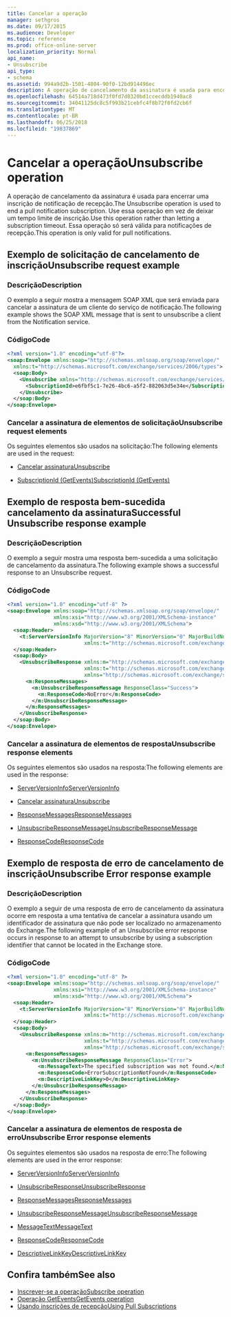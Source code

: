 ```yaml
---
title: Cancelar a operação
manager: sethgros
ms.date: 09/17/2015
ms.audience: Developer
ms.topic: reference
ms.prod: office-online-server
localization_priority: Normal
api_name:
- Unsubscribe
api_type:
- schema
ms.assetid: 994a9d2b-1501-4804-90f0-12bd914496ec
description: A operação de cancelamento da assinatura é usada para encerrar uma inscrição de notificação de recepção. Use essa operação em vez de deixar um tempo limite de inscrição. Essa operação só será válida para notificações de recepção.
ms.openlocfilehash: 64514a718d473f0fd7d0320bd1ccecddb1940ac8
ms.sourcegitcommit: 34041125dc8c5f993b21cebfc4f8b72f0fd2cb6f
ms.translationtype: MT
ms.contentlocale: pt-BR
ms.lasthandoff: 06/25/2018
ms.locfileid: "19837869"
---
```

# <a name="unsubscribe-operation"></a><span data-ttu-id="8e285-105">Cancelar a operação</span><span class="sxs-lookup"><span data-stu-id="8e285-105">Unsubscribe operation</span></span>

<span data-ttu-id="8e285-106">A operação de cancelamento da assinatura é usada para encerrar uma inscrição de notificação de recepção.</span><span class="sxs-lookup"><span data-stu-id="8e285-106">The Unsubscribe operation is used to end a pull notification subscription.</span></span> <span data-ttu-id="8e285-107">Use essa operação em vez de deixar um tempo limite de inscrição.</span><span class="sxs-lookup"><span data-stu-id="8e285-107">Use this operation rather than letting a subscription timeout.</span></span> <span data-ttu-id="8e285-108">Essa operação só será válida para notificações de recepção.</span><span class="sxs-lookup"><span data-stu-id="8e285-108">This operation is only valid for pull notifications.</span></span>
  
## <a name="unsubscribe-request-example"></a><span data-ttu-id="8e285-109">Exemplo de solicitação de cancelamento de inscrição</span><span class="sxs-lookup"><span data-stu-id="8e285-109">Unsubscribe request example</span></span>

### <a name="description"></a><span data-ttu-id="8e285-110">Descrição</span><span class="sxs-lookup"><span data-stu-id="8e285-110">Description</span></span>

<span data-ttu-id="8e285-111">O exemplo a seguir mostra a mensagem SOAP XML que será enviada para cancelar a assinatura de um cliente do serviço de notificação.</span><span class="sxs-lookup"><span data-stu-id="8e285-111">The following example shows the SOAP XML message that is sent to unsubscribe a client from the Notification service.</span></span>
  
### <a name="code"></a><span data-ttu-id="8e285-112">Código</span><span class="sxs-lookup"><span data-stu-id="8e285-112">Code</span></span>

```XML
<?xml version="1.0" encoding="utf-8"?>
<soap:Envelope xmlns:soap="http://schemas.xmlsoap.org/soap/envelope/"
  xmlns:t="http://schemas.microsoft.com/exchange/services/2006/types">
  <soap:Body>
    <Unsubscribe xmlns="http://schemas.microsoft.com/exchange/services/2006/messages">
      <SubscriptionId>e6fbf5c1-7e26-4bc6-a5f2-882063d5e34e</SubscriptionId>  
    </Unsubscribe>
  </soap:Body>
</soap:Envelope>
```

### <a name="unsubscribe-request-elements"></a><span data-ttu-id="8e285-113">Cancelar a assinatura de elementos de solicitação</span><span class="sxs-lookup"><span data-stu-id="8e285-113">Unsubscribe request elements</span></span>

<span data-ttu-id="8e285-114">Os seguintes elementos são usados na solicitação:</span><span class="sxs-lookup"><span data-stu-id="8e285-114">The following elements are used in the request:</span></span>
  
- [<span data-ttu-id="8e285-115">Cancelar assinatura</span><span class="sxs-lookup"><span data-stu-id="8e285-115">Unsubscribe</span></span>](unsubscribe.md)
    
- [<span data-ttu-id="8e285-116">SubscriptionId (GetEvents)</span><span class="sxs-lookup"><span data-stu-id="8e285-116">SubscriptionId (GetEvents)</span></span>](subscriptionid-getevents.md)
    
## <a name="successful-unsubscribe-response-example"></a><span data-ttu-id="8e285-117">Exemplo de resposta bem-sucedida cancelamento da assinatura</span><span class="sxs-lookup"><span data-stu-id="8e285-117">Successful Unsubscribe response example</span></span>

### <a name="description"></a><span data-ttu-id="8e285-118">Descrição</span><span class="sxs-lookup"><span data-stu-id="8e285-118">Description</span></span>

<span data-ttu-id="8e285-119">O exemplo a seguir mostra uma resposta bem-sucedida a uma solicitação de cancelamento da assinatura.</span><span class="sxs-lookup"><span data-stu-id="8e285-119">The following example shows a successful response to an Unsubscribe request.</span></span>
  
### <a name="code"></a><span data-ttu-id="8e285-120">Código</span><span class="sxs-lookup"><span data-stu-id="8e285-120">Code</span></span>

```xml
<?xml version="1.0" encoding="utf-8" ?>
<soap:Envelope xmlns:soap="http://schemas.xmlsoap.org/soap/envelope/" 
               xmlns:xsi="http://www.w3.org/2001/XMLSchema-instance" 
               xmlns:xsd="http://www.w3.org/2001/XMLSchema">
  <soap:Header>
    <t:ServerVersionInfo MajorVersion="8" MinorVersion="0" MajorBuildNumber="628" MinorBuildNumber="0" 
                         xmlns:t="http://schemas.microsoft.com/exchange/services/2006/types" />
  </soap:Header>
  <soap:Body>
    <UnsubscribeResponse xmlns:m="http://schemas.microsoft.com/exchange/services/2006/messages" 
                         xmlns:t="http://schemas.microsoft.com/exchange/services/2006/types" 
                         xmlns="http://schemas.microsoft.com/exchange/services/2006/messages">
      <m:ResponseMessages>
        <m:UnsubscribeResponseMessage ResponseClass="Success">
          <m:ResponseCode>NoError</m:ResponseCode>
        </m:UnsubscribeResponseMessage>
      </m:ResponseMessages>
    </UnsubscribeResponse>
  </soap:Body>
</soap:Envelope>
```

### <a name="unsubscribe-response-elements"></a><span data-ttu-id="8e285-121">Cancelar a assinatura de elementos de resposta</span><span class="sxs-lookup"><span data-stu-id="8e285-121">Unsubscribe response elements</span></span>

<span data-ttu-id="8e285-122">Os seguintes elementos são usados na resposta:</span><span class="sxs-lookup"><span data-stu-id="8e285-122">The following elements are used in the response:</span></span>
  
- [<span data-ttu-id="8e285-123">ServerVersionInfo</span><span class="sxs-lookup"><span data-stu-id="8e285-123">ServerVersionInfo</span></span>](serverversioninfo.md)
    
- [<span data-ttu-id="8e285-124">Cancelar assinatura</span><span class="sxs-lookup"><span data-stu-id="8e285-124">Unsubscribe</span></span>](unsubscribe.md)
    
- [<span data-ttu-id="8e285-125">ResponseMessages</span><span class="sxs-lookup"><span data-stu-id="8e285-125">ResponseMessages</span></span>](responsemessages.md)
    
- [<span data-ttu-id="8e285-126">UnsubscribeResponseMessage</span><span class="sxs-lookup"><span data-stu-id="8e285-126">UnsubscribeResponseMessage</span></span>](unsubscriberesponsemessage.md)
    
- [<span data-ttu-id="8e285-127">ResponseCode</span><span class="sxs-lookup"><span data-stu-id="8e285-127">ResponseCode</span></span>](responsecode.md)
    
## <a name="unsubscribe-error-response-example"></a><span data-ttu-id="8e285-128">Exemplo de resposta de erro de cancelamento de inscrição</span><span class="sxs-lookup"><span data-stu-id="8e285-128">Unsubscribe Error response example</span></span>

### <a name="description"></a><span data-ttu-id="8e285-129">Descrição</span><span class="sxs-lookup"><span data-stu-id="8e285-129">Description</span></span>

<span data-ttu-id="8e285-130">O exemplo a seguir de uma resposta de erro de cancelamento da assinatura ocorre em resposta a uma tentativa de cancelar a assinatura usando um identificador de assinatura que não pode ser localizado no armazenamento do Exchange.</span><span class="sxs-lookup"><span data-stu-id="8e285-130">The following example of an Unsubscribe error response occurs in response to an attempt to unsubscribe by using a subscription identifier that cannot be located in the Exchange store.</span></span>
  
### <a name="code"></a><span data-ttu-id="8e285-131">Código</span><span class="sxs-lookup"><span data-stu-id="8e285-131">Code</span></span>

```XML
<?xml version="1.0" encoding="utf-8" ?>
<soap:Envelope xmlns:soap="http://schemas.xmlsoap.org/soap/envelope/" 
               xmlns:xsi="http://www.w3.org/2001/XMLSchema-instance" 
               xmlns:xsd="http://www.w3.org/2001/XMLSchema">
  <soap:Header>
    <t:ServerVersionInfo MajorVersion="8" MinorVersion="0" MajorBuildNumber="628" MinorBuildNumber="0" 
                         xmlns:t="http://schemas.microsoft.com/exchange/services/2006/types" />
  </soap:Header>
  <soap:Body>
    <UnsubscribeResponse xmlns:m="http://schemas.microsoft.com/exchange/services/2006/messages" 
                         xmlns:t="http://schemas.microsoft.com/exchange/services/2006/types" 
                         xmlns="http://schemas.microsoft.com/exchange/services/2006/messages">
      <m:ResponseMessages>
        <m:UnsubscribeResponseMessage ResponseClass="Error">
          <m:MessageText>The specified subscription was not found.</m:MessageText>
          <m:ResponseCode>ErrorSubscriptionNotFound</m:ResponseCode>
          <m:DescriptiveLinkKey>0</m:DescriptiveLinkKey>
        </m:UnsubscribeResponseMessage>
      </m:ResponseMessages>
    </UnsubscribeResponse>
  </soap:Body>
</soap:Envelope>
```

### <a name="unsubscribe-error-response-elements"></a><span data-ttu-id="8e285-132">Cancelar a assinatura de elementos de resposta de erro</span><span class="sxs-lookup"><span data-stu-id="8e285-132">Unsubscribe Error response elements</span></span>

<span data-ttu-id="8e285-133">Os seguintes elementos são usados na resposta de erro:</span><span class="sxs-lookup"><span data-stu-id="8e285-133">The following elements are used in the error response:</span></span>
  
- [<span data-ttu-id="8e285-134">ServerVersionInfo</span><span class="sxs-lookup"><span data-stu-id="8e285-134">ServerVersionInfo</span></span>](serverversioninfo.md)
    
- [<span data-ttu-id="8e285-135">UnsubscribeResponse</span><span class="sxs-lookup"><span data-stu-id="8e285-135">UnsubscribeResponse</span></span>](unsubscriberesponse.md)
    
- [<span data-ttu-id="8e285-136">ResponseMessages</span><span class="sxs-lookup"><span data-stu-id="8e285-136">ResponseMessages</span></span>](responsemessages.md)
    
- [<span data-ttu-id="8e285-137">UnsubscribeResponseMessage</span><span class="sxs-lookup"><span data-stu-id="8e285-137">UnsubscribeResponseMessage</span></span>](unsubscriberesponsemessage.md)
    
- [<span data-ttu-id="8e285-138">MessageText</span><span class="sxs-lookup"><span data-stu-id="8e285-138">MessageText</span></span>](messagetext.md)
    
- [<span data-ttu-id="8e285-139">ResponseCode</span><span class="sxs-lookup"><span data-stu-id="8e285-139">ResponseCode</span></span>](responsecode.md)
    
- [<span data-ttu-id="8e285-140">DescriptiveLinkKey</span><span class="sxs-lookup"><span data-stu-id="8e285-140">DescriptiveLinkKey</span></span>](descriptivelinkkey.md)
    
## <a name="see-also"></a><span data-ttu-id="8e285-141">Confira também</span><span class="sxs-lookup"><span data-stu-id="8e285-141">See also</span></span>

- [<span data-ttu-id="8e285-142">Inscrever-se a operação</span><span class="sxs-lookup"><span data-stu-id="8e285-142">Subscribe operation</span></span>](subscribe-operation.md)
- [<span data-ttu-id="8e285-143">Operação GetEvents</span><span class="sxs-lookup"><span data-stu-id="8e285-143">GetEvents operation</span></span>](getevents-operation.md)
- [<span data-ttu-id="8e285-144">Usando inscrições de recepção</span><span class="sxs-lookup"><span data-stu-id="8e285-144">Using Pull Subscriptions</span></span>](http://msdn.microsoft.com/library/f956bc0e-2b25-4613-966b-54c65456897c%28Office.15%29.aspx)

